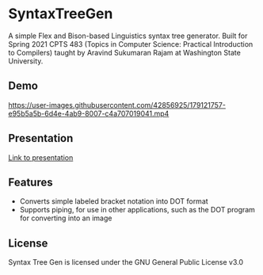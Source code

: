# SyntaxTreeGen
A simple Flex and Bison-based Linguistics syntax tree generator. Built for Spring 2021 CPTS 483 (Topics in Computer Science: Practical Introduction to Compilers) taught by Aravind Sukumaran Rajam at Washington State University.

## Demo

https://user-images.githubusercontent.com/42856925/179121757-e95b5a5b-6d4e-4ab9-8007-c4a707019041.mp4

## Presentation

[Link to presentation](CPTS%20483%20Project%20Presentation.pdf)

## Features

* Converts simple labeled bracket notation into DOT format
* Supports piping, for use in other applications, such as the DOT program for converting into an image

## License

Syntax Tree Gen is licensed under the GNU General Public License v3.0
